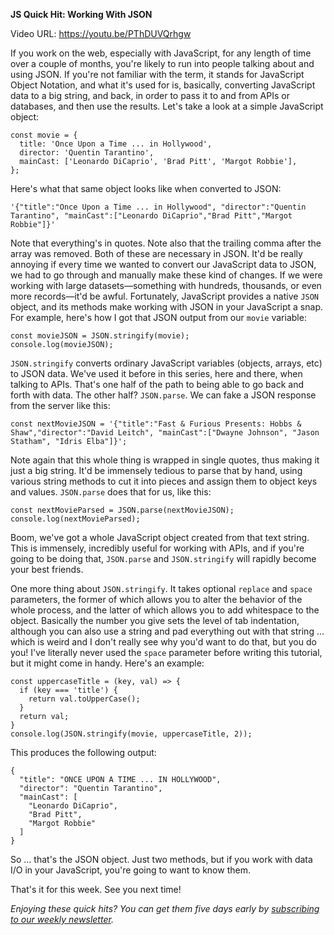 **JS Quick Hit: Working With JSON**

Video URL: https://youtu.be/PThDUVQrhgw

If you work on the web, especially with JavaScript, for any length of time over a couple of months, you're likely to run into people talking about and using JSON. If you're not familiar with the term, it stands for JavaScript Object Notation, and what it's used for is, basically, converting JavaScript data to a big string, and back, in order to pass it to and from APIs or databases, and then use the results. Let's take a look at a simple JavaScript object:

```
const movie = {
  title: 'Once Upon a Time ... in Hollywood',
  director: 'Quentin Tarantino',
  mainCast: ['Leonardo DiCaprio', 'Brad Pitt', 'Margot Robbie'],
};
```

Here's what that same object looks like when converted to JSON:

```
'{"title":"Once Upon a Time ... in Hollywood", "director":"Quentin Tarantino", "mainCast":["Leonardo DiCaprio","Brad Pitt","Margot Robbie"]}'
```

Note that everything's in quotes. Note also that the trailing comma after the array was removed. Both of these are necessary in JSON. It'd be really annoying if every time we wanted to convert our JavaScript data to JSON, we had to go through and manually make these kind of changes. If we were working with large datasets&mdash;something with hundreds, thousands, or even more records&mdash;it'd be awful. Fortunately, JavaScript provides a native `JSON` object, and its methods make working with JSON in your JavaScript a snap. For example, here's how I got that JSON output from our `movie` variable:

```
const movieJSON = JSON.stringify(movie);
console.log(movieJSON);
```

`JSON.stringify` converts ordinary JavaScript variables (objects, arrays, etc) to JSON data. We've used it before in this series, here and there, when talking to APIs. That's one half of the path to being able to go back and forth with data. The other half? `JSON.parse`. We can fake a JSON response from the server like this:

```
const nextMovieJSON = '{"title":"Fast & Furious Presents: Hobbs & Shaw","director":"David Leitch", "mainCast":["Dwayne Johnson", "Jason Statham", "Idris Elba"]}';
```

Note again that this whole thing is wrapped in single quotes, thus making it just a big string. It'd be immensely tedious to parse that by hand, using various string methods to cut it into pieces and assign them to object keys and values. `JSON.parse` does that for us, like this:

```
const nextMovieParsed = JSON.parse(nextMovieJSON);
console.log(nextMovieParsed);
```

Boom, we've got a whole JavaScript object created from that text string. This is immensely, incredibly useful for working with APIs, and if you're going to be doing that, `JSON.parse` and `JSON.stringify` will rapidly become your best friends.

One more thing about `JSON.stringify`. It takes optional `replace` and `space` parameters, the former of which allows you to alter the behavior of the whole process, and the latter of which allows you to add whitespace to the object. Basically the number you give sets the level of tab indentation, although you can also use a string and pad everything out with that string &hellip; which is weird and I don't really see why you'd want to do that, but you do you! I've literally never used the `space` parameter before writing this tutorial, but it might come in handy. Here's an example:

```
const uppercaseTitle = (key, val) => {
  if (key === 'title') {
    return val.toUpperCase();
  }
  return val;
}
console.log(JSON.stringify(movie, uppercaseTitle, 2));
```

This produces the following output:

```
{
  "title": "ONCE UPON A TIME ... IN HOLLYWOOD",
  "director": "Quentin Tarantino",
  "mainCast": [
    "Leonardo DiCaprio",
    "Brad Pitt",
    "Margot Robbie"
  ]
}
```

So &hellip; that's the JSON object. Just two methods, but if you work with data I/O in your JavaScript, you're going to want to know them.

That's it for this week. See you next time!

_Enjoying these quick hits? You can get them five days early by [subscribing to our weekly newsletter](https://closebrace.com/newsletter/subscribe)._
